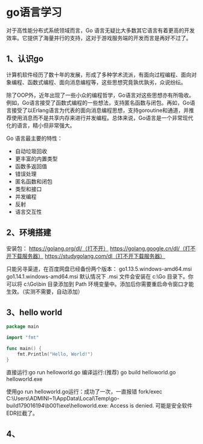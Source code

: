 # go语言学习

对于高性能分布式系统领域而言，Go 语言无疑比大多数其它语言有着更高的开发效率。它提供了海量并行的支持，这对于游戏服务端的开发而言是再好不过了。

## 1、认识go
计算机软件经历了数十年的发展，形成了多种学术流派，有面向过程编程、面向对象编程、函数式编程、面向消息编程等，这些思想究竟孰优孰劣，众说纷纭。

除了OOP外，近年出现了一些小众的编程哲学，Go语言对这些思想亦有所吸收。例如，Go语言接受了函数式编程的一些想法，支持匿名函数与闭包。再如，Go语言接受了以Erlang语言为代表的面向消息编程思想，支持goroutine和通道，并推荐使用消息而不是共享内存来进行并发编程。总体来说，Go语言是一个非常现代化的语言，精小但非常强大。

Go 语言最主要的特性：
- 自动垃圾回收
- 更丰富的内置类型
- 函数多返回值
- 错误处理
- 匿名函数和闭包
- 类型和接口
- 并发编程
- 反射
- 语言交互性

## 2、环境搭建
安装包：
https://golang.org/dl/（打不开）
https://golang.google.cn/dl/（打不开下载服务器）
https://studygolang.com/dl（打不开下载服务器）

只能另寻渠道，在百度网盘已经备份两个版本：
go1.13.5.windows-amd64.msi
go1.14.1.windows-amd64.msi
默认情况下 .msi 文件会安装在 c:\Go 目录下。你可以将 c:\Go\bin 目录添加到 Path 环境变量中。添加后你需要重启命令窗口才能生效。（实测不需要，自动添加）

## 3、hello world
```go
package main

import "fmt"

func main() {
    fmt.Println("Hello, World!")
}
```

直接运行:go run helloworld.go
编译运行:(推荐)
go build helloworld.go
helloworld.exe

使用go run helloworld.go运行：成功了一次，一直报错
fork/exec C:\Users\ADMINI~1\AppData\Local\Temp\go-build179016194\b001\exe\helloworld.exe: Access is denied.
可能是安全软件EDR拦截了。

## 4、












